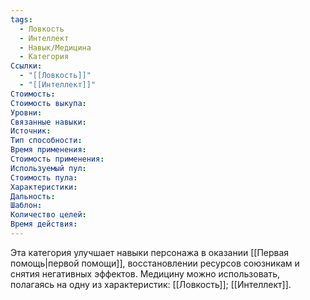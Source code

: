 ```yaml
---
tags:
  - Ловкость
  - Интеллект
  - Навык/Медицина
  - Категория
Ссылки:
  - "[[Ловкость]]"
  - "[[Интеллект]]"
Стоимость:
Стоимость выкупа:
Уровни:
Связанные навыки:
Источник:
Тип способности:
Время применения:
Стоимость применения:
Используемый пул:
Стоимость пула:
Характеристики:
Дальность:
Шаблон:
Количество целей:
Время действия:
---
```

Эта категория улучшает навыки персонажа в оказании [[Первая помощь|первой помощи]], восстановлении ресурсов союзникам и снятия негативных эффектов. Медицину можно использовать, полагаясь на одну из характеристик: [[Ловкость]]; [[Интеллект]].